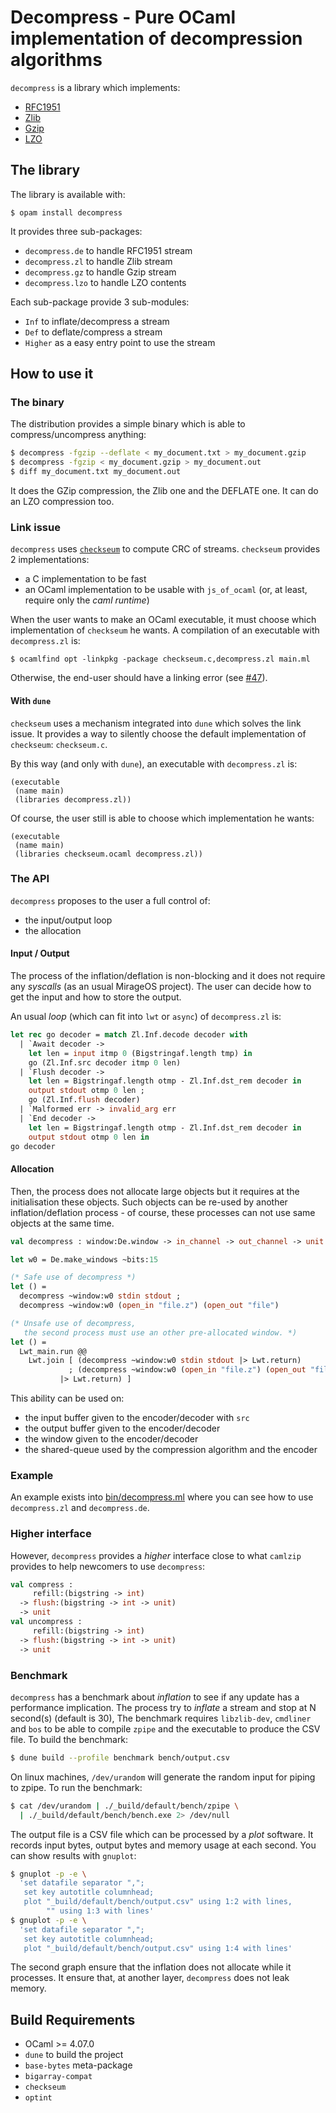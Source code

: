 # Decompress - Pure OCaml implementation of decompression algorithms

`decompress` is a library which implements:
- [RFC1951](https://tools.ietf.org/html/rfc1951)
- [Zlib](https://zlib.net/)
- [Gzip](https://tools.ietf.org/html/rfc1952)
- [LZO](https://en.wikipedia.org/wiki/Lempel%E2%80%93Ziv%E2%80%93Oberhumer)

## The library

The library is available with:
```
$ opam install decompress
```

It provides three sub-packages:
- `decompress.de` to handle RFC1951 stream
- `decompress.zl` to handle Zlib stream
- `decompress.gz` to handle Gzip stream
- `decompress.lzo` to handle LZO contents

Each sub-package provide 3 sub-modules:
- `Inf` to inflate/decompress a stream
- `Def` to deflate/compress a stream
- `Higher` as a easy entry point to use the stream

## How to use it

### The binary

The distribution provides a simple binary which is able to compress/uncompress
anything:
```sh
$ decompress -fgzip --deflate < my_document.txt > my_document.gzip
$ decompress -fgzip < my_document.gzip > my_document.out
$ diff my_document.txt my_document.out
```

It does the GZip compression, the Zlib one and the DEFLATE one. It can do an
LZO compression too.

### Link issue

`decompress` uses [`checkseum`][checkseum] to compute CRC of streams.
`checkseum` provides 2 implementations:
- a C implementation to be fast
- an OCaml implementation to be usable with `js_of_ocaml` (or, at least,
  require only the _caml runtime_)

When the user wants to make an OCaml executable, it must choose which
implementation of `checkseum` he wants. A compilation of an executable with
`decompress.zl` is:
```
$ ocamlfind opt -linkpkg -package checkseum.c,decompress.zl main.ml
```

Otherwise, the end-user should have a linking error (see
[#47](https://github.com/mirage/decompress/issues/47)).

#### With `dune`

`checkseum` uses a mechanism integrated into `dune` which solves the link
issue. It provides a way to silently choose the default implementation of
`checkseum`: `checkseum.c`.

By this way (and only with `dune`), an executable with `decompress.zl` is:
```
(executable
 (name main)
 (libraries decompress.zl))
```

Of course, the user still is able to choose which implementation he wants:
```
(executable
 (name main)
 (libraries checkseum.ocaml decompress.zl))
```

### The API

`decompress` proposes to the user a full control of:
- the input/output loop
- the allocation

#### Input / Output

The process of the inflation/deflation is non-blocking and it does not require
any _syscalls_ (as an usual MirageOS project). The user can decide how to get
the input and how to store the output.

An usual _loop_ (which can fit into `lwt` or `async`) of `decompress.zl` is:
```ocaml
let rec go decoder = match Zl.Inf.decode decoder with
  | `Await decoder ->
    let len = input itmp 0 (Bigstringaf.length tmp) in
    go (Zl.Inf.src decoder itmp 0 len)
  | `Flush decoder ->
    let len = Bigstringaf.length otmp - Zl.Inf.dst_rem decoder in
    output stdout otmp 0 len ;
    go (Zl.Inf.flush decoder)
  | `Malformed err -> invalid_arg err
  | `End decoder ->
    let len = Bigstringaf.length otmp - Zl.Inf.dst_rem decoder in
    output stdout otmp 0 len in
go decoder
```

#### Allocation

Then, the process does not allocate large objects but it requires at the
initialisation these objects. Such objects can be re-used by another
inflation/deflation process - of course, these processes can not use same
objects at the same time.

```ocaml
val decompress : window:De.window -> in_channel -> out_channel -> unit

let w0 = De.make_windows ~bits:15

(* Safe use of decompress *)
let () =
  decompress ~window:w0 stdin stdout ;
  decompress ~window:w0 (open_in "file.z") (open_out "file")

(* Unsafe use of decompress,
   the second process must use an other pre-allocated window. *)
let () =
  Lwt_main.run @@
    Lwt.join [ (decompress ~window:w0 stdin stdout |> Lwt.return)
             ; (decompress ~window:w0 (open_in "file.z") (open_out "file")
	       |> Lwt.return) ]
```

This ability can be used on:
- the input buffer given to the encoder/decoder with `src`
- the output buffer given to the encoder/decoder
- the window given to the encoder/decoder
- the shared-queue used by the compression algorithm and the encoder

### Example

An example exists into [bin/decompress.ml][decompress.ml] where you can see how
to use `decompress.zl` and `decompress.de`.

### Higher interface

However, `decompress` provides a _higher_ interface close to what `camlzip`
provides to help newcomers to use `decompress`:
```ocaml
val compress :
     refill:(bigstring -> int)
  -> flush:(bigstring -> int -> unit)
  -> unit
val uncompress :
     refill:(bigstring -> int)
  -> flush:(bigstring -> int -> unit)
  -> unit
```

### Benchmark

`decompress` has a benchmark about _inflation_ to see if any update has a
performance implication. The process try to _inflate_ a stream and stop at N
second(s) (default is 30), The benchmark requires `libzlib-dev`, `cmdliner` and
`bos` to be able to compile `zpipe` and the executable to produce the CSV file.
To build the benchmark:

```sh
$ dune build --profile benchmark bench/output.csv
```

On linux machines, `/dev/urandom` will generate the random input for piping to
zpipe. To run the benchmark:
```sh
$ cat /dev/urandom | ./_build/default/bench/zpipe \
  | ./_build/default/bench/bench.exe 2> /dev/null
```

The output file is a CSV file which can be processed by a _plot_ software. It
records input bytes, output bytes and memory usage at each second. You can
show results with `gnuplot`:
```sh
$ gnuplot -p -e \
  'set datafile separator ",";
   set key autotitle columnhead;
   plot "_build/default/bench/output.csv" using 1:2 with lines,
        "" using 1:3 with lines'
$ gnuplot -p -e \
  'set datafile separator ",";
   set key autotitle columnhead;
   plot "_build/default/bench/output.csv" using 1:4 with lines'
```

The second graph ensure that the inflation does not allocate while it
processes. It ensure that, at another layer, `decompress` does not leak
memory.

## Build Requirements

 * OCaml >= 4.07.0
 * `dune` to build the project
 * `base-bytes` meta-package
 * `bigarray-compat`
 * `checkseum`
 * `optint`

[checkseum]: https://github.com/mirage/checkseum
[decompress.ml]: ./bin/decompress.ml

